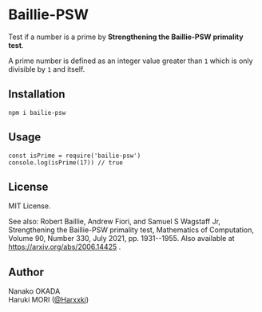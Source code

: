 # Baillie-PSW
Test if a number is a prime by **Strengthening the Baillie-PSW primality test**.

A prime number is defined as an integer value greater than `1` which is only divisible by `1` and itself.

## Installation

```
npm i bailie-psw
```

## Usage

```
const isPrime = require('bailie-psw')
console.log(isPrime(17)) // true
```

## License
MIT License.

See also: Robert Baillie, Andrew Fiori, and Samuel S Wagstaff Jr,
Strengthening the Baillie-PSW primality test,
Mathematics of Computation, Volume 90, Number 330,
July 2021, pp. 1931--1955.
Also available at https://arxiv.org/abs/2006.14425 .

## Author
Nanako OKADA  
Haruki MORI ([@Harxxki](https://github.com/Harxxki))